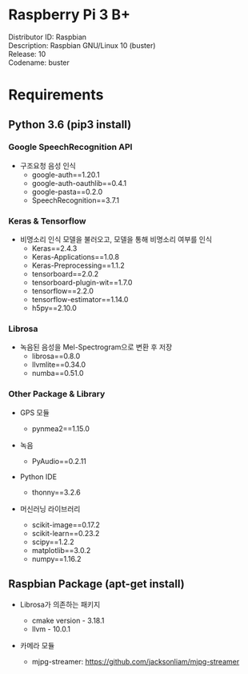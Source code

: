 # **Raspberry Pi 3 B+**

Distributor ID:	Raspbian  
Description:	Raspbian GNU/Linux 10 (buster)  
Release:	10  
Codename:	buster  



# Requirements

## Python 3.6 (pip3 install)

### Google SpeechRecognition API

* 구조요청 음성 인식
  * google-auth==1.20.1
  * google-auth-oauthlib==0.4.1
  * google-pasta==0.2.0
  * SpeechRecognition==3.7.1



### Keras & Tensorflow

* 비명소리 인식 모델을 불러오고, 모델을 통해 비명소리 여부를 인식
  * Keras==2.4.3
  * Keras-Applications==1.0.8
  * Keras-Preprocessing==1.1.2
  * tensorboard==2.0.2
  * tensorboard-plugin-wit==1.7.0
  * tensorflow==2.2.0
  * tensorflow-estimator==1.14.0
  * h5py==2.10.0



### Librosa

* 녹음된 음성을 Mel-Spectrogram으로 변환 후 저장
  * librosa==0.8.0
  * llvmlite==0.34.0
  * numba==0.51.0



### Other Package & Library

* GPS 모듈
  * pynmea2==1.15.0
* 녹음
  * PyAudio==0.2.11

* Python IDE
  * thonny==3.2.6
* 머신러닝 라이브러리
  * scikit-image==0.17.2
  * scikit-learn==0.23.2
  * scipy==1.2.2
  * matplotlib==3.0.2
  * numpy==1.16.2





## Raspbian Package (apt-get install)

* Librosa가 의존하는 패키지
  * cmake version - 3.18.1
  * llvm - 10.0.1



* 카메라 모듈
  * mjpg-streamer: https://github.com/jacksonliam/mjpg-streamer

